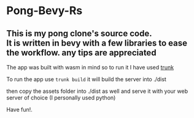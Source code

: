 # Pong-Bevy-Rs
This is my pong clone's source code. </br>
It is written in bevy with a few libraries to ease the workflow. any tips are appreciated
--
The app was built with wasm in mind so to run it I have used [trunk](https://trunkrs.dev/)

To run the app use `trunk build` it will build the server into ./dist

then copy the assets folder into ./dist as well and serve it with your web server of choice (I personally used python)

Have fun!.

